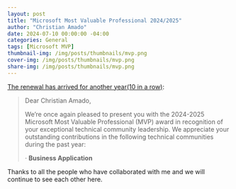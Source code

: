 ```yaml
---
layout: post
title: "Microsoft Most Valuable Professional 2024/2025"
author: "Christian Amado"
date: 2024-07-10 00:00:00 -04:00
categories: General
tags: [Microsoft MVP]
thumbnail-img: /img/posts/thumbnails/mvp.png
cover-img: /img/posts/thumbnails/mvp.png
share-img: /img/posts/thumbnails/mvp.png
---
```


[The renewal has arrived for another year(10 in a row)](https://mvp.microsoft.com/en-US/MVP/profile/079507f9-3c9a-e411-93f2-9cb65495d3c4):  

<!--more-->

> Dear Christian Amado,
> 
> We’re once again pleased to present you with the 2024-2025 Microsoft Most Valuable Professional (MVP) award in recognition of your exceptional technical community leadership. We appreciate your outstanding contributions in the following technical communities during the past year:
> 
> · **Business Application**

Thanks to all the people who have collaborated with me and we will continue to see each other here.
